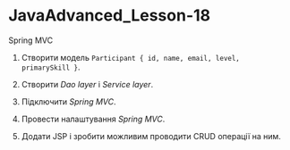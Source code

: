 # JavaAdvanced_Lesson-18
Spring MVC

1. Створити модель `Participant { id, name, email, level, primarySkill }`.

2. Створити *Dao layer* і *Service layer*.

3. Підключити *Spring MVC*.

4. Провести налаштування *Spring MVC*.

5. Додати JSP і зробити можливим проводити CRUD операції на ним.
